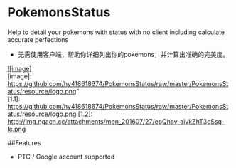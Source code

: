 # PokemonsStatus
Help to detail your pokemons with status with no client including calculate accurate perfections

* 无需使用客户端，帮助你详细列出你的pokemons，并计算出准确的完美度。

[![image]](http://bbs.ngacn.cc/read.php?tid=9632888)  
[image]: https://github.com/hy418618674/PokemonsStatus/raw/master/PokemonsStatus/resource/logo.png"  
[1.1]: https://github.com/hy418618674/PokemonsStatus/raw/master/PokemonsStatus/resource/logo.png
[1.2]: http://img.ngacn.cc/attachments/mon_201607/27/epQhav-aivkZhT3cSsg-lc.png


##Features

* PTC / Google  account supported
